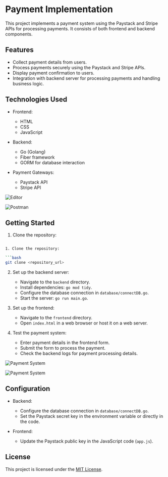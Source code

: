# Payment Implementation

This project implements a payment system using the Paystack and Stripe APIs for processing payments. It consists of both frontend and backend components.

## Features

- Collect payment details from users.
- Process payments securely using the Paystack and Stripe APIs.
- Display payment confirmation to users.
- Integration with backend server for processing payments and handling business logic.

## Technologies Used

- Frontend:
  - HTML
  - CSS
  - JavaScript

- Backend:
  - Go (Golang)
  - Fiber framework
  - GORM for database interaction

- Payment Gateways:
  - Paystack API
  - Stripe API

![Editor](https://imgur.com/NnHqlFR)

![Postman](https://imgur.com/Cx4ZXnw)


## Getting Started


1. Clone the repository:

```bash

1. Clone the repository:

```bash
git clone <repository_url>
```

2. Set up the backend server:
   - Navigate to the `backend` directory.
   - Install dependencies: `go mod tidy`.
   - Configure the database connection in `database/connectDB.go`.
   - Start the server: `go run main.go`.

3. Set up the frontend:
   - Navigate to the `frontend` directory.
   - Open `index.html` in a web browser or host it on a web server.

4. Test the payment system:
   - Enter payment details in the frontend form.
   - Submit the form to process the payment.
   - Check the backend logs for payment processing details.

![Payment System](https://imgur.com/VXD0uda)

![Payment System](https://imgur.com/HITKEPc)

## Configuration

- Backend:
  - Configure the database connection in `database/connectDB.go`.
  - Set the Paystack secret key in the environment variable or directly in the code.

- Frontend:
  - Update the Paystack public key in the JavaScript code (`app.js`).

## License

This project is licensed under the [MIT License](LICENSE).

```